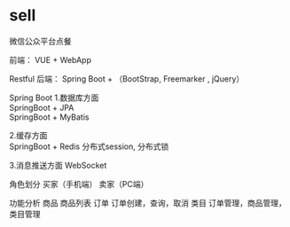 # sell
微信公众平台点餐

前端： VUE + WebApp

Restful
后端： Spring Boot + （BootStrap, Freemarker , jQuery）

Spring Boot
1.数据库方面                    
SpringBoot + JPA             
SpringBoot + MyBatis        

2.缓存方面  
SpringBoot + Redis
分布式session, 分布式锁

3.消息推送方面
WebSocket

角色划分
买家（手机端） 
卖家（PC端）

功能分析
商品 商品列表
订单 订单创建，查询，取消
类目 订单管理，商品管理，类目管理
